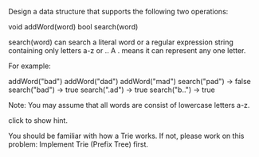 
Design a data structure that supports the following two operations:


void addWord(word)
bool search(word)



search(word) can search a literal word or a regular expression string containing only letters a-z or .. A . means it can represent any one letter.


For example:

addWord("bad")
addWord("dad")
addWord("mad")
search("pad") -> false
search("bad") -> true
search(".ad") -> true
search("b..") -> true



Note:
You may assume that all words are consist of lowercase letters a-z.


click to show hint.

You should be familiar with how a Trie works. If not, please work on this problem: Implement Trie (Prefix Tree) first.
